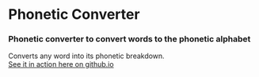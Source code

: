 
# Phonetic Converter

### Phonetic converter to convert words to the phonetic alphabet

Converts any word into its phonetic breakdown.
<br>
[See it in action here on github.io](https://sfritsen.github.io/phonetic-converter/)